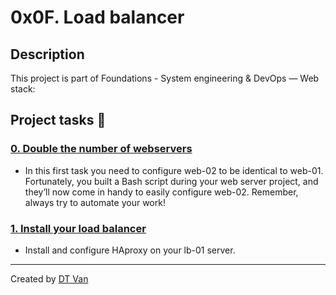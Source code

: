 # 0x0F. Load balancer
## Description
 This project is part of Foundations - System engineering & DevOps ― Web stack:
## Project tasks :wrench:
### [0. Double the number of webservers ](./0-custom_http_response-header) 
* In this first task you need to configure web-02 to be identical to web-01. Fortunately, you built a Bash script during your web server project, and they’ll now come in handy to easily configure web-02. Remember, always try to automate your work!
### [1. Install your load balancer ](./0x0F-load_balancer) 
* Install and configure HAproxy on your lb-01 server.
---
Created by [DT Van](https://github.com/dtvangogh)